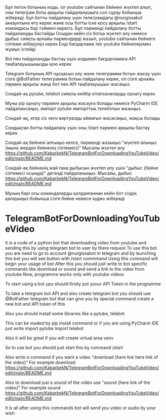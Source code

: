 
Бұл питон ботының коды, ол youtube сайтынан бейнені жүктеп алып, оны телеграм боты арқылы пайдаланушыға сол сұрау бойынша жібереді.
Бұл ботты пайдалану үшін телеграмдағы @nurgissabot аккаунтына өту керек және осы ботты іске қосу арқылы /start командасы бар түймені көресіз.
Бұл пәрменді пайдалану ботты пайдалануды бастайды
Осыдан кейін сіз ботқа жүктеп алу немесе дыбыс сияқты арнайы пәрмендерді жазып, youtube сайтынан бейнеге сілтеме жіберуіңіз керек
Енді бағдарлама тек youtube бейнелерімен жұмыс істейді

Bot пен пайдалануды бастау үшін алдымен бағдарламаға API таңбалауышыңызды қою керек

Telegram ботының API нұсқасын алу және телеграмма ботын жасау үшін сізге @BotFather телеграмма ботын пайдалану керек, ол сізге арнайы пәрмен арқылы жаңа бот пен API таңбалауышын жасаңыз.

Сондай-ақ pytube, telebot сияқты кейбір кітапханаларды орнату керек

Мұны pip орнату пәрмені арқылы жасауға болады немесе PyCharm IDE пайдалансаңыз, импорт pytube импорттық телеботын жазыңыз.

Сондай-ақ, егер сіз venv виртуалды аймағын жасасаңыз, жақсы болады

Сондықтан ботты пайдалану үшін оны /start пәрмені арқылы бастау керек

Сондай-ақ бейнені алғыңыз келсе, пәрменді жазыңыз "жүктеп алыңыз {мына жерден бейненің сілтемесі}" Мысалы жүктеп алу https://github.com/KabarbekN/TelegramBotForDownloadingYouTubeVideo/edit/main/README.md

Сондай-ақ бейненің жай ғана дыбысын жүктеп алу үшін "дыбыс {бейне сілтемесі осында}" дегенді пайдаланыңыз. Мысалы, дыбыс https://github.com/KabarbekN/TelegramBotForDownloadingYouTubeVideo/edit/main/README.md

Мұның бәрі осы командаларды қолданғаннан кейін бот сіздің қалауыңыз бойынша сізге бейне немесе аудио жібереді
# TelegramBotForDownloadingYouTubeVideo

It is a code of a python bot that downloading video from youtube and sending this by using telegram bot to user by there request 
To use this bot you are need to go to account @nurgissabot in telegram and by launching this bot you will see button with /start commmand 
Using this command will begin your usage of bot 
After this you should just write to bot specific commands like download or sound and send a link to the video from youtube 
Now, programme works only with youtube videos 



To start using a bot ypu should firstly put yoour API Token in the programme

To take a telegram bot API and also create telegram bot you should use @BotFather telegram bot that can give you by special command create a new bot and API token of this 

Also you should install some libraries like a pytube, telebot 

This can be maded by 
pip install command 
or if you are using PyCharm IDE 
just write 
import pytube
import telebot 

Also it will be great if you will create virtual area 
venv

So to use bot you should just start this by command /start 

Also write a command if you want a video 
"download {here link here link of the video}"
For example 
download https://github.com/KabarbekN/TelegramBotForDownloadingYouTubeVideo/edit/main/README.md

Also to download just a sound of the video use 
"sound {here link of the video}"
For example 
sound https://github.com/KabarbekN/TelegramBotForDownloadingYouTubeVideo/edit/main/README.md

It is all after using this commands bot will send you video or audio by your wish  


